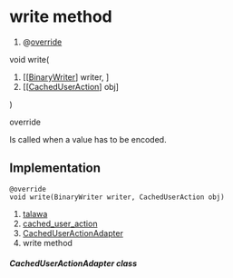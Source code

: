 
<div>

# write method

</div>


<div>

1.  @[override](https://api.flutter.dev/flutter/dart-core/override-constant.html)

</div>

void write(

1.  [[[BinaryWriter](https://pub.dev/documentation/hive/2.2.3/hive/BinaryWriter-class.md)]
    writer, ]
2.  [[[CachedUserAction](../../models_caching_cached_user_action/CachedUserAction-class.md)]
    obj]

)


override




Is called when a value has to be encoded.



## Implementation

``` language-dart
@override
void write(BinaryWriter writer, CachedUserAction obj) 
```







1.  [talawa](../../index.md)
2.  [cached_user_action](../../models_caching_cached_user_action/)
3.  [CachedUserActionAdapter](../../models_caching_cached_user_action/CachedUserActionAdapter-class.md)
4.  write method

##### CachedUserActionAdapter class







